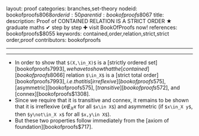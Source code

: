 layout: proof
categories: branches,set-theory
nodeid: bookofproofs$8068
orderid: 50
parentid: bookofproofs$8067
title: 
description:  Proof of CONTAINED RELATION IS A STRICT ORDER &#9733; graduate maths &#10004; step by step &#10010; visit BookOfProofs now!
references: bookofproofs$8055
keywords: contained,order,relation,strict,strict order,proof
contributors: bookofproofs

---


---

* In order to show that `$(X,\in_X)$` is a [strictly ordered set][bookofproofs$7993], we have to show that the [contained][bookofproofs$8066] relation `$\in_X$` is a [strict total order][bookofproofs$7993], i.e. that it is [irreflexive][bookofproofs$575], [asymmetric][bookofproofs$575], [transitive][bookofproofs$572], and [connex][bookofproofs$1308].
* Since we require that it is transitive and connex, it remains to be shown that it is irreflexive ($x\not\in_X x$ for all `$x\in X$`) and asymmetric (if `$x\in_X y$`, then `$y\not\in_X x$` for all `$x,y\in X$`). 
* But these two properties follow immediately from the [axiom of foundation][bookofproofs$717].